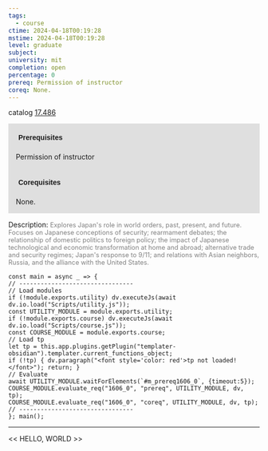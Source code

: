 ```yaml
---
tags:
  - course
ctime: 2024-04-18T00:19:28
mstime: 2024-04-18T00:19:28
level: graduate
subject: 
university: mit
completion: open
percentage: 0
prereq: Permission of instructor
coreq: None.
---
```


catalog [17.486](http://student.mit.edu/catalog/m17b.html#17.486)

<span style="display: block; padding: 15px; background-color: rgb(100, 100, 100, 0.2);"><font id="m_prereq1606_0" style="display: block; font-family: Arial, sans-serif; font-weight: bold; padding: 5px">Prerequisites</font><br><span id="prereq1606_0">Permission of instructor</span></span>
<span style="display: block; padding: 15px; background-color: rgb(100, 100, 100, 0.2);"><font id="m_coreq1606_0" style="display: block; font-family: Arial, sans-serif; font-weight: bold; padding: 5px">Corequisites</font><br><span id="coreq1606_0">None.</span></span>

<font style="">Description:</font>
<font style="color: grey; font-size: 0.8rem;">Explores Japan's role in world orders, past, present, and future. Focuses on Japanese conceptions of security; rearmament debates; the relationship of domestic politics to foreign policy; the impact of Japanese technological and economic transformation at home and abroad; alternative trade and security regimes; Japan's response to 9/11; and relations with Asian neighbors, Russia, and the alliance with the United States.</font>

```dataviewjs
const main = async _ => {
// --------------------------------
// Load modules
if (!module.exports.utility) dv.executeJs(await dv.io.load("Scripts/utility.js"));
const UTILITY_MODULE = module.exports.utility;
if (!module.exports.course) dv.executeJs(await dv.io.load("Scripts/course.js"));
const COURSE_MODULE = module.exports.course;
// Load tp
let tp = this.app.plugins.getPlugin("templater-obsidian").templater.current_functions_object;
if (!tp) { dv.paragraph("<font style='color: red'>tp not loaded!</font>"); return; }
// Evaluate
await UTILITY_MODULE.waitForElements(`#m_prereq1606_0`, {timeout:5});
COURSE_MODULE.evaluate_req("1606_0", "prereq", UTILITY_MODULE, dv, tp);
COURSE_MODULE.evaluate_req("1606_0", "coreq", UTILITY_MODULE, dv, tp);
// --------------------------------
}; main();
```

---

<< HELLO, WORLD >>
